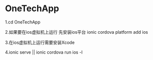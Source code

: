 # OneTechApp

1.cd OneTechApp

2.如果要在ios虚拟机上运行 先安装ios平台 ionic cordova platform add ios

3.在ios虚拟机上运行需要安装Xcode

4.ionic serve || ionic cordova run ios -l 

